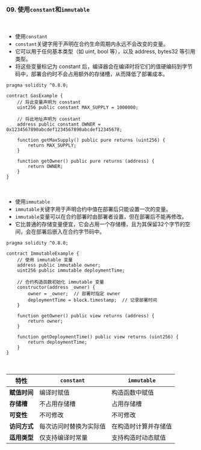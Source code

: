 ### 09. 使用```constant```和```immutable```

　

- 使用```constant```
- ```constant```关键字用于声明在合约生命周期内永远不会改变的变量。
- 它可以用于任何基本类型（如 uint, bool 等），以及 address, bytes32 等引用类型。
- 将这些变量标记为 constant 后，编译器会在编译时将它们的值硬编码到字节码中，部署合约时不会占用额外的存储槽，从而降低了部署成本。 
```
pragma solidity ^0.8.0;

contract GasExample {
    // 将此变量声明为 constant
    uint256 public constant MAX_SUPPLY = 1000000;
    
    // 将此地址声明为 constant
    address public constant OWNER = 0x1234567890abcdef1234567890abcdef12345678;

    function getMaxSupply() public pure returns (uint256) {
        return MAX_SUPPLY;
    }

    function getOwner() public pure returns (address) {
        return OWNER;
    }
}
```

　


- 使用```immutable```
- ```immutable```关键字用于声明合约中值在部署后只能设置一次的变量。
- ```immutable```变量可以在合约部署时由部署者设置，但在部署后不能再修改。
- 它比普通的存储变量便宜，它会占用一个存储槽，且为其保留32个字节的空间，会在部署后嵌入在合约字节码中。
```
pragma solidity ^0.8.0;

contract ImmutableExample {
    // 使用 immutable 变量
    address public immutable owner;
    uint256 public immutable deploymentTime;

    // 合约构造函数初始化 immutable 变量
    constructor(address _owner) {
        owner = _owner;  // 部署时指定 owner
        deploymentTime = block.timestamp;  // 记录部署时间
    }

    function getOwner() public view returns (address) {
        return owner;
    }

    function getDeploymentTime() public view returns (uint256) {
        return deploymentTime;
    }
}
```

　



| 特性               | `constant`                     | `immutable`                     |
|-------------------|--------------------------------|---------------------------------|
| **赋值时间**      | 编译时赋值                     | 构造函数中赋值                  |
| **存储槽**        | 不占用存储槽                   | 占用存储槽                      |
| **可变性**        | 不可修改                       | 不可修改                        |
| **访问方式**      | 每次访问时替换为实际值        | 在构造时计算并存储值           |
| **适用类型**      | 仅支持编译时常量              | 支持构造时动态赋值              |

